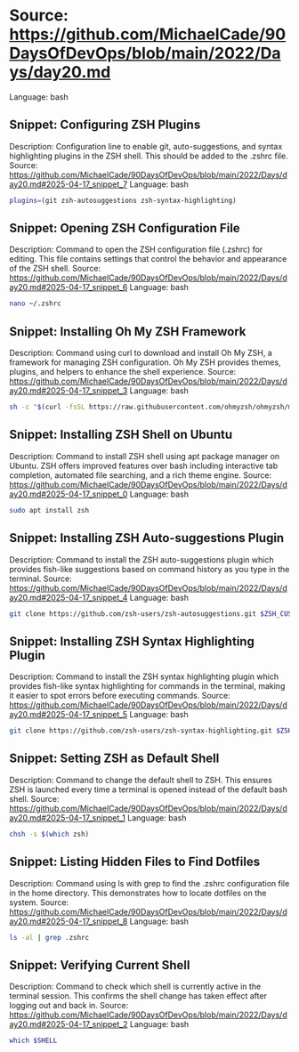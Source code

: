 # Source: https://github.com/MichaelCade/90DaysOfDevOps/blob/main/2022/Days/day20.md
Language: bash

## Snippet: Configuring ZSH Plugins
Description: Configuration line to enable git, auto-suggestions, and syntax highlighting plugins in the ZSH shell. This should be added to the .zshrc file.
Source: https://github.com/MichaelCade/90DaysOfDevOps/blob/main/2022/Days/day20.md#2025-04-17_snippet_7
Language: bash

```bash
plugins=(git zsh-autosuggestions zsh-syntax-highlighting)
```

## Snippet: Opening ZSH Configuration File
Description: Command to open the ZSH configuration file (.zshrc) for editing. This file contains settings that control the behavior and appearance of the ZSH shell.
Source: https://github.com/MichaelCade/90DaysOfDevOps/blob/main/2022/Days/day20.md#2025-04-17_snippet_6
Language: bash

```bash
nano ~/.zshrc
```

## Snippet: Installing Oh My ZSH Framework
Description: Command using curl to download and install Oh My ZSH, a framework for managing ZSH configuration. Oh My ZSH provides themes, plugins, and helpers to enhance the shell experience.
Source: https://github.com/MichaelCade/90DaysOfDevOps/blob/main/2022/Days/day20.md#2025-04-17_snippet_3
Language: bash

```bash
sh -c "$(curl -fsSL https://raw.githubusercontent.com/ohmyzsh/ohmyzsh/master/tools/install.sh)"
```

## Snippet: Installing ZSH Shell on Ubuntu
Description: Command to install ZSH shell using apt package manager on Ubuntu. ZSH offers improved features over bash including interactive tab completion, automated file searching, and a rich theme engine.
Source: https://github.com/MichaelCade/90DaysOfDevOps/blob/main/2022/Days/day20.md#2025-04-17_snippet_0
Language: bash

```bash
sudo apt install zsh
```

## Snippet: Installing ZSH Auto-suggestions Plugin
Description: Command to install the ZSH auto-suggestions plugin which provides fish-like suggestions based on command history as you type in the terminal.
Source: https://github.com/MichaelCade/90DaysOfDevOps/blob/main/2022/Days/day20.md#2025-04-17_snippet_4
Language: bash

```bash
git clone https://github.com/zsh-users/zsh-autosuggestions.git $ZSH_CUSTOM/plugins/zsh-autosuggestions
```

## Snippet: Installing ZSH Syntax Highlighting Plugin
Description: Command to install the ZSH syntax highlighting plugin which provides fish-like syntax highlighting for commands in the terminal, making it easier to spot errors before executing commands.
Source: https://github.com/MichaelCade/90DaysOfDevOps/blob/main/2022/Days/day20.md#2025-04-17_snippet_5
Language: bash

```bash
git clone https://github.com/zsh-users/zsh-syntax-highlighting.git $ZSH_CUSTOM/plugins/zsh-syntax-highlighting
```

## Snippet: Setting ZSH as Default Shell
Description: Command to change the default shell to ZSH. This ensures ZSH is launched every time a terminal is opened instead of the default bash shell.
Source: https://github.com/MichaelCade/90DaysOfDevOps/blob/main/2022/Days/day20.md#2025-04-17_snippet_1
Language: bash

```bash
chsh -s $(which zsh)
```

## Snippet: Listing Hidden Files to Find Dotfiles
Description: Command using ls with grep to find the .zshrc configuration file in the home directory. This demonstrates how to locate dotfiles on the system.
Source: https://github.com/MichaelCade/90DaysOfDevOps/blob/main/2022/Days/day20.md#2025-04-17_snippet_8
Language: bash

```bash
ls -al | grep .zshrc
```

## Snippet: Verifying Current Shell
Description: Command to check which shell is currently active in the terminal session. This confirms the shell change has taken effect after logging out and back in.
Source: https://github.com/MichaelCade/90DaysOfDevOps/blob/main/2022/Days/day20.md#2025-04-17_snippet_2
Language: bash

```bash
which $SHELL
```